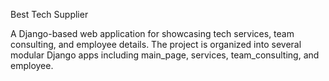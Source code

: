 Best Tech Supplier

A Django-based web application for showcasing tech services, team
consulting, and employee details. 
The project is organized into several modular Django apps including
main_page, services, team_consulting, and employee.
